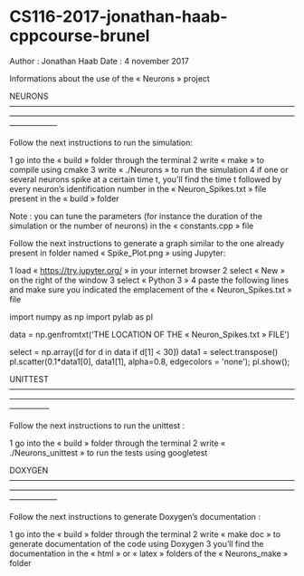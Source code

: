 # CS116-2017-jonathan-haab-cppcourse-brunel

Author : Jonathan Haab 
Date : 4 november 2017

Informations about the use of the « Neurons » project

NEURONS——————————————————————————————————————————————————————————————————————————————

Follow the next instructions to run the simulation:

1	go into the « build » folder through the terminal
2	write « make » to compile using cmake
3	write « ./Neurons » to run the simulation
4	if one or several neurons spike at a certain time t, you’ll find the time t 
  followed by every neuron’s identification number in the « Neuron_Spikes.txt »
  file present in the « build » folder

Note : you can tune the parameters (for instance the duration of the simulation or
        the number of neurons) in the « constants.cpp » file

Follow the next instructions to generate a graph similar to the one already present
        in folder named « Spike_Plot.png » using Jupyter:

1	load « https://try.jupyter.org/ » in your internet browser
2	select « New » on the right of the window
3	select « Python 3 »
4	paste the following lines and make sure you indicated the emplacement of the
  « Neuron_Spikes.txt » file

import numpy as np
import pylab as pl

data = np.genfromtxt(‘THE LOCATION OF THE « Neuron_Spikes.txt » FILE’)


select = np.array([d for d in data if d[1] < 30])
data1 = select.transpose()
pl.scatter(0.1*data1[0], data1[1], alpha=0.8, edgecolors = 'none');
pl.show();


UNITTEST—————————————————————————————————————————————————————————————————————————————

Follow the next instructions to run the unittest :

1	go into the « build » folder through the terminal
2	write « ./Neurons_unittest » to run the tests using googletest

DOXYGEN——————————————————————————————————————————————————————————————————————————————

Follow the next instructions to generate Doxygen’s documentation :

1	go into the « build » folder through the terminal
2	write « make doc » to generate documentation of the code using Doxygen
3 you’ll find the documentation in the « html » or « latex » folders of the « Neurons_make » folder
